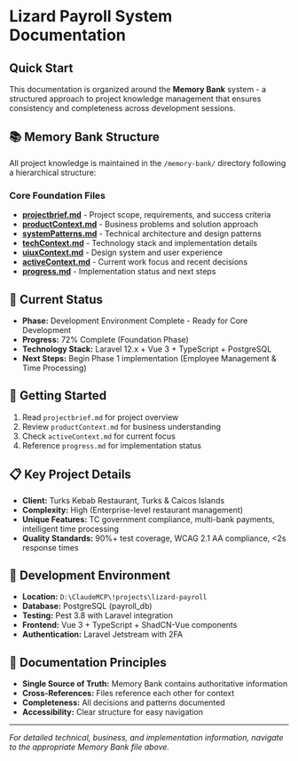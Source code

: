 # Lizard Payroll System Documentation

## Quick Start
This documentation is organized around the **Memory Bank** system - a structured approach to project knowledge management that ensures consistency and completeness across development sessions.

## 📚 Memory Bank Structure

All project knowledge is maintained in the `/memory-bank/` directory following a hierarchical structure:

### Core Foundation Files
- **[projectbrief.md](memory-bank/projectbrief.md)** - Project scope, requirements, and success criteria
- **[productContext.md](memory-bank/productContext.md)** - Business problems and solution approach
- **[systemPatterns.md](memory-bank/systemPatterns.md)** - Technical architecture and design patterns
- **[techContext.md](memory-bank/techContext.md)** - Technology stack and implementation details
- **[uiuxContext.md](memory-bank/uiuxContext.md)** - Design system and user experience
- **[activeContext.md](memory-bank/activeContext.md)** - Current work focus and recent decisions
- **[progress.md](memory-bank/progress.md)** - Implementation status and next steps

## 🎯 Current Status
- **Phase:** Development Environment Complete - Ready for Core Development
- **Progress:** 72% Complete (Foundation Phase)
- **Technology Stack:** Laravel 12.x + Vue 3 + TypeScript + PostgreSQL
- **Next Steps:** Begin Phase 1 implementation (Employee Management & Time Processing)

## 🚀 Getting Started
1. Read `projectbrief.md` for project overview
2. Review `productContext.md` for business understanding  
3. Check `activeContext.md` for current focus
4. Reference `progress.md` for implementation status

## 📋 Key Project Details
- **Client:** Turks Kebab Restaurant, Turks & Caicos Islands
- **Complexity:** High (Enterprise-level restaurant management)
- **Unique Features:** TC government compliance, multi-bank payments, intelligent time processing
- **Quality Standards:** 90%+ test coverage, WCAG 2.1 AA compliance, <2s response times

## 🔧 Development Environment
- **Location:** `D:\ClaudeMCP\!projects\lizard-payroll`
- **Database:** PostgreSQL (payroll_db)
- **Testing:** Pest 3.8 with Laravel integration
- **Frontend:** Vue 3 + TypeScript + ShadCN-Vue components
- **Authentication:** Laravel Jetstream with 2FA

## 📖 Documentation Principles
- **Single Source of Truth:** Memory Bank contains authoritative information
- **Cross-References:** Files reference each other for context
- **Completeness:** All decisions and patterns documented
- **Accessibility:** Clear structure for easy navigation

---

*For detailed technical, business, and implementation information, navigate to the appropriate Memory Bank file above.*
